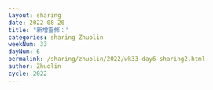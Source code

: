 ```yaml
---
layout: sharing
date: 2022-08-20
title: "新增靈修："
categories: sharing Zhuolin
weekNum: 33
dayNum: 6
permalink: /sharing/zhuolin/2022/wk33-day6-sharing2.html
author: Zhuolin
cycle: 2022
---  
```

